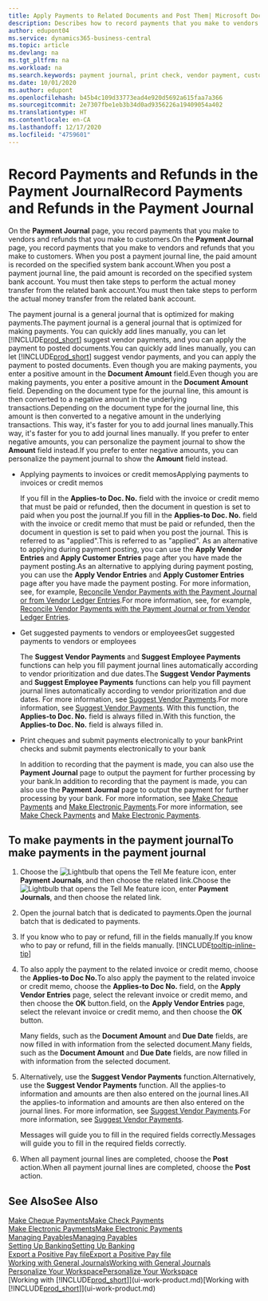 ```yaml
---
title: Apply Payments to Related Documents and Post Them| Microsoft Docs
description: Describes how to record payments that you make to vendors and refunds that you make to customers.
author: edupont04
ms.service: dynamics365-business-central
ms.topic: article
ms.devlang: na
ms.tgt_pltfrm: na
ms.workload: na
ms.search.keywords: payment journal, print check, vendor payment, customer refund, creditor, debt, balance due, AP
ms.date: 10/01/2020
ms.author: edupont
ms.openlocfilehash: b45b4c109d33773ead4e920d5692a615faa7a366
ms.sourcegitcommit: 2e7307fbe1eb3b34d0ad9356226a19409054a402
ms.translationtype: HT
ms.contentlocale: en-CA
ms.lasthandoff: 12/17/2020
ms.locfileid: "4759601"
---
```

# <a name="record-payments-and-refunds-in-the-payment-journal"></a><span data-ttu-id="c3a1e-103">Record Payments and Refunds in the Payment Journal</span><span class="sxs-lookup"><span data-stu-id="c3a1e-103">Record Payments and Refunds in the Payment Journal</span></span>

<span data-ttu-id="c3a1e-104">On the **Payment Journal** page, you record payments that you make to vendors and refunds that you make to customers.</span><span class="sxs-lookup"><span data-stu-id="c3a1e-104">On the **Payment Journal** page, you record payments that you make to vendors and refunds that you make to customers.</span></span> <span data-ttu-id="c3a1e-105">When you post a payment journal line, the paid amount is recorded on the specified system bank account.</span><span class="sxs-lookup"><span data-stu-id="c3a1e-105">When you post a payment journal line, the paid amount is recorded on the specified system bank account.</span></span> <span data-ttu-id="c3a1e-106">You must then take steps to perform the actual money transfer from the related bank account.</span><span class="sxs-lookup"><span data-stu-id="c3a1e-106">You must then take steps to perform the actual money transfer from the related bank account.</span></span>  

<span data-ttu-id="c3a1e-107">The payment journal is a general journal that is optimized for making payments.</span><span class="sxs-lookup"><span data-stu-id="c3a1e-107">The payment journal is a general journal that is optimized for making payments.</span></span> <span data-ttu-id="c3a1e-108">You can quickly add lines manually, you can let [!INCLUDE[prod_short](includes/prod_short.md)] suggest vendor payments, and you can apply the payment to posted documents.</span><span class="sxs-lookup"><span data-stu-id="c3a1e-108">You can quickly add lines manually, you can let [!INCLUDE[prod_short](includes/prod_short.md)] suggest vendor payments, and you can apply the payment to posted documents.</span></span> <span data-ttu-id="c3a1e-109">Even though you are making payments, you enter a positive amount in the **Document Amount** field.</span><span class="sxs-lookup"><span data-stu-id="c3a1e-109">Even though you are making payments, you enter a positive amount in the **Document Amount** field.</span></span> <span data-ttu-id="c3a1e-110">Depending on the document type for the journal line, this amount is then converted to a negative amount in the underlying transactions.</span><span class="sxs-lookup"><span data-stu-id="c3a1e-110">Depending on the document type for the journal line, this amount is then converted to a negative amount in the underlying transactions.</span></span> <span data-ttu-id="c3a1e-111">This way, it's faster for you to add journal lines manually.</span><span class="sxs-lookup"><span data-stu-id="c3a1e-111">This way, it's faster for you to add journal lines manually.</span></span> <span data-ttu-id="c3a1e-112">If you prefer to enter negative amounts, you can personalize the payment journal to show the **Amount** field instead.</span><span class="sxs-lookup"><span data-stu-id="c3a1e-112">If you prefer to enter negative amounts, you can personalize the payment journal to show the **Amount** field instead.</span></span>  

- <span data-ttu-id="c3a1e-113">Applying payments to invoices or credit memos</span><span class="sxs-lookup"><span data-stu-id="c3a1e-113">Applying payments to invoices or credit memos</span></span>

    <span data-ttu-id="c3a1e-114">If you fill in the **Applies-to Doc. No.** field with the invoice or credit memo that must be paid or refunded, then the document in question is set to paid when you post the journal.</span><span class="sxs-lookup"><span data-stu-id="c3a1e-114">If you fill in the **Applies-to Doc. No.** field with the invoice or credit memo that must be paid or refunded, then the document in question is set to paid when you post the journal.</span></span> <span data-ttu-id="c3a1e-115">This is referred to as "applied".</span><span class="sxs-lookup"><span data-stu-id="c3a1e-115">This is referred to as "applied".</span></span> <span data-ttu-id="c3a1e-116">As an alternative to applying during payment posting, you can use the **Apply Vendor Entries** and **Apply Customer Entries** page after you have made the payment posting.</span><span class="sxs-lookup"><span data-stu-id="c3a1e-116">As an alternative to applying during payment posting, you can use the **Apply Vendor Entries** and **Apply Customer Entries** page after you have made the payment posting.</span></span> <span data-ttu-id="c3a1e-117">For more information, see, for example, [Reconcile Vendor Payments with the Payment Journal or from Vendor Ledger Entries](payables-how-apply-purchase-transactions-manually.md).</span><span class="sxs-lookup"><span data-stu-id="c3a1e-117">For more information, see, for example, [Reconcile Vendor Payments with the Payment Journal or from Vendor Ledger Entries](payables-how-apply-purchase-transactions-manually.md).</span></span>  

- <span data-ttu-id="c3a1e-118">Get suggested payments to vendors or employees</span><span class="sxs-lookup"><span data-stu-id="c3a1e-118">Get suggested payments to vendors or employees</span></span>

    <span data-ttu-id="c3a1e-119">The **Suggest Vendor Payments** and **Suggest Employee Payments** functions can help you fill payment journal lines automatically according to vendor prioritization and due dates.</span><span class="sxs-lookup"><span data-stu-id="c3a1e-119">The **Suggest Vendor Payments** and **Suggest Employee Payments** functions can help you fill payment journal lines automatically according to vendor prioritization and due dates.</span></span> <span data-ttu-id="c3a1e-120">For more information, see [Suggest Vendor Payments](payables-how-suggest-vendor-payments.md).</span><span class="sxs-lookup"><span data-stu-id="c3a1e-120">For more information, see [Suggest Vendor Payments](payables-how-suggest-vendor-payments.md).</span></span> <span data-ttu-id="c3a1e-121">With this function, the **Applies-to Doc. No.** field is always filled in.</span><span class="sxs-lookup"><span data-stu-id="c3a1e-121">With this function, the **Applies-to Doc. No.** field is always filled in.</span></span>  

- <span data-ttu-id="c3a1e-122">Print cheques and submit payments electronically to your bank</span><span class="sxs-lookup"><span data-stu-id="c3a1e-122">Print checks and submit payments electronically to your bank</span></span>

    <span data-ttu-id="c3a1e-123">In addition to recording that the payment is made, you can also use the **Payment Journal** page to output the payment for further processing by your bank.</span><span class="sxs-lookup"><span data-stu-id="c3a1e-123">In addition to recording that the payment is made, you can also use the **Payment Journal** page to output the payment for further processing by your bank.</span></span> <span data-ttu-id="c3a1e-124">For more information, see [Make Cheque Payments](payables-how-work-checks.md) and [Make Electronic Payments](finance-make-payments-with-bank-data-conversion-service-or-sepa-credit-transfer.md#exporting-payments-to-a-bank-file).</span><span class="sxs-lookup"><span data-stu-id="c3a1e-124">For more information, see [Make Check Payments](payables-how-work-checks.md) and [Make Electronic Payments](finance-make-payments-with-bank-data-conversion-service-or-sepa-credit-transfer.md#exporting-payments-to-a-bank-file).</span></span>  

## <a name="to-make-payments-in-the-payment-journal"></a><span data-ttu-id="c3a1e-125">To make payments in the payment journal</span><span class="sxs-lookup"><span data-stu-id="c3a1e-125">To make payments in the payment journal</span></span>

1. <span data-ttu-id="c3a1e-126">Choose the ![Lightbulb that opens the Tell Me feature](media/ui-search/search_small.png "Tell me what you want to do") icon, enter **Payment Journals**, and then choose the related link.</span><span class="sxs-lookup"><span data-stu-id="c3a1e-126">Choose the ![Lightbulb that opens the Tell Me feature](media/ui-search/search_small.png "Tell me what you want to do") icon, enter **Payment Journals**, and then choose the related link.</span></span>
2. <span data-ttu-id="c3a1e-127">Open the journal batch that is dedicated to payments.</span><span class="sxs-lookup"><span data-stu-id="c3a1e-127">Open the journal batch that is dedicated to payments.</span></span>
3. <span data-ttu-id="c3a1e-128">If you know who to pay or refund, fill in the fields manually.</span><span class="sxs-lookup"><span data-stu-id="c3a1e-128">If you know who to pay or refund, fill in the fields manually.</span></span> [!INCLUDE[tooltip-inline-tip](includes/tooltip-inline-tip_md.md)]
4. <span data-ttu-id="c3a1e-129">To also apply the payment to the related invoice or credit memo, choose the **Applies-to Doc No.**</span><span class="sxs-lookup"><span data-stu-id="c3a1e-129">To also apply the payment to the related invoice or credit memo, choose the **Applies-to Doc No.**</span></span> <span data-ttu-id="c3a1e-130">field, on the **Apply Vendor Entries** page, select the relevant invoice or credit memo, and then choose the **OK** button.</span><span class="sxs-lookup"><span data-stu-id="c3a1e-130">field, on the **Apply Vendor Entries** page, select the relevant invoice or credit memo, and then choose the **OK** button.</span></span>

    <span data-ttu-id="c3a1e-131">Many fields, such as the **Document Amount** and **Due Date** fields, are now filled in with information from the selected document.</span><span class="sxs-lookup"><span data-stu-id="c3a1e-131">Many fields, such as the **Document Amount** and **Due Date** fields, are now filled in with information from the selected document.</span></span>
5. <span data-ttu-id="c3a1e-132">Alternatively, use the **Suggest Vendor Payments** function.</span><span class="sxs-lookup"><span data-stu-id="c3a1e-132">Alternatively, use the **Suggest Vendor Payments** function.</span></span> <span data-ttu-id="c3a1e-133">All the applies-to information and amounts are then also entered on the journal lines.</span><span class="sxs-lookup"><span data-stu-id="c3a1e-133">All the applies-to information and amounts are then also entered on the journal lines.</span></span> <span data-ttu-id="c3a1e-134">For more information, see [Suggest Vendor Payments](payables-how-suggest-vendor-payments.md).</span><span class="sxs-lookup"><span data-stu-id="c3a1e-134">For more information, see [Suggest Vendor Payments](payables-how-suggest-vendor-payments.md).</span></span>

    <span data-ttu-id="c3a1e-135">Messages will guide you to fill in the required fields correctly.</span><span class="sxs-lookup"><span data-stu-id="c3a1e-135">Messages will guide you to fill in the required fields correctly.</span></span>
6.  <span data-ttu-id="c3a1e-136">When all payment journal lines are completed, choose the **Post** action.</span><span class="sxs-lookup"><span data-stu-id="c3a1e-136">When all payment journal lines are completed, choose the **Post** action.</span></span>

## <a name="see-also"></a><span data-ttu-id="c3a1e-137">See Also</span><span class="sxs-lookup"><span data-stu-id="c3a1e-137">See Also</span></span>
[<span data-ttu-id="c3a1e-138">Make Cheque Payments</span><span class="sxs-lookup"><span data-stu-id="c3a1e-138">Make Check Payments</span></span>](payables-how-work-checks.md)  
[<span data-ttu-id="c3a1e-139">Make Electronic Payments</span><span class="sxs-lookup"><span data-stu-id="c3a1e-139">Make Electronic Payments</span></span>](finance-make-payments-with-bank-data-conversion-service-or-sepa-credit-transfer.md#exporting-payments-to-a-bank-file)  
[<span data-ttu-id="c3a1e-140">Managing Payables</span><span class="sxs-lookup"><span data-stu-id="c3a1e-140">Managing Payables</span></span>](payables-manage-payables.md)  
[<span data-ttu-id="c3a1e-141">Setting Up Banking</span><span class="sxs-lookup"><span data-stu-id="c3a1e-141">Setting Up Banking</span></span>](bank-setup-banking.md)  
[<span data-ttu-id="c3a1e-142">Export a Positive Pay file</span><span class="sxs-lookup"><span data-stu-id="c3a1e-142">Export a Positive Pay file</span></span>](finance-how-positive-pay.md)  
[<span data-ttu-id="c3a1e-143">Working with General Journals</span><span class="sxs-lookup"><span data-stu-id="c3a1e-143">Working with General Journals</span></span>](ui-work-general-journals.md)  
[<span data-ttu-id="c3a1e-144">Personalize Your Workspace</span><span class="sxs-lookup"><span data-stu-id="c3a1e-144">Personalize Your Workspace</span></span>](ui-personalization-user.md)  
<span data-ttu-id="c3a1e-145">[Working with [!INCLUDE[prod_short](includes/prod_short.md)]](ui-work-product.md)</span><span class="sxs-lookup"><span data-stu-id="c3a1e-145">[Working with [!INCLUDE[prod_short](includes/prod_short.md)]](ui-work-product.md)</span></span>  
